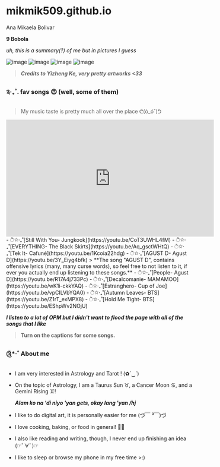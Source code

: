 # mikmik509.github.io
Ana Mikaela Bolivar

**9 Bobola**

*uh, this is a summary(?) of me but in pictures I guess*

![image](https://user-images.githubusercontent.com/122423941/212116120-5507eced-2d8d-4a7e-aebc-47ba36866f2e.png)
![image](https://user-images.githubusercontent.com/122423941/212116295-2329b447-6e8f-42a1-8519-35cd6acb1c90.png)
![image](https://user-images.githubusercontent.com/122423941/212116579-944c8f7e-81a5-44a0-bf9d-70cc871177bf.png)
![image](https://user-images.githubusercontent.com/122423941/212116402-edaadd97-70d0-4cc9-a84a-148fbd36f31b.png)

> ***Credits to Yizheng Ke, very pretty artworks <33***

### ༉‧₊˚. fav songs 😍 (well, some of them)

>My music taste is pretty much all over the place ᕦ(ò_óˇ)ᕤ

<iframe width="560" height="315" src="https://www.youtube.com/embed/F8wI5ZosdRA" title="YouTube video player" frameborder="0" allow="accelerometer; autoplay; clipboard-write; encrypted-media; gyroscope; picture-in-picture; web-share" allowfullscreen></iframe>
- ੈ✩‧₊˚[Still With You- Jungkook](https://youtu.be/CoT3UWHL4fM)
- ੈ✩‧₊˚[EVERYTHING- The Black Skirts](https://youtu.be/Aq_gsctWHtQ)
- ੈ✩‧₊˚[Tek It- Cafuné](https://youtu.be/1Kcoia22hdg)
- ੈ✩‧₊˚[AGUST D- Agust D](https://youtu.be/3Y_Eiyg4bfk)
> **The song "AGUST D", contains offensive lyrics (many, many curse words), so feel free to not listen to it, if ever you actually end up listening to these songs.**
- ੈ✩‧₊˚[People- Agust D](https://youtu.be/R17A4j733Pc)
- ੈ✩‧₊˚[Decalcomanie- MAMAMOO](https://youtu.be/wK1i-ckkYAQ)
- ੈ✩‧₊˚[Estranghero- Cup of Joe](https://youtu.be/vpCILVbYQA0)
- ੈ✩‧₊˚[Autumn Leaves- BTS](https://youtu.be/Z1rT_exMPX8)
- ੈ✩‧₊˚[Hold Me Tight- BTS](https://youtu.be/EShpWv2NOjU)

***I listen to a lot of OPM but I didn't want to flood the page with all of the songs that I like***

>**Turn on the captions for some songs.**

### ༊*·˚ About me

- I am very interested in Astrology and Tarot ! (✿´‿`)
- On the topic of Astrology, I am a Taurus Sun ♉︎, a Cancer Moon ♋︎, and a Gemini Rising ♊︎!

   ***Alam ko na 'di niyo 'yan gets, okay lang 'yan /hj***
- I like to do digital art, it is personally easier for me (づ￣ ³￣)づ
- I love cooking, baking, or food in general! 🙏😭
- I also like reading and writing, though, I never end up finishing an idea (☞ﾟ∀ﾟ)☞
- I like to sleep or browse my phone in my free time >:)
